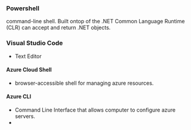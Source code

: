 ### Powershell
command-line shell. Built ontop of the .NET Common Language Runtime (CLR) can accept and return .NET objects. 

### Visual Studio Code
- Text Editor

#### Azure Cloud Shell
- browser-accessible shell for managing azure resources.

#### Azure CLI
- Command Line Interface that allows computer to configure azure servers. 
- 